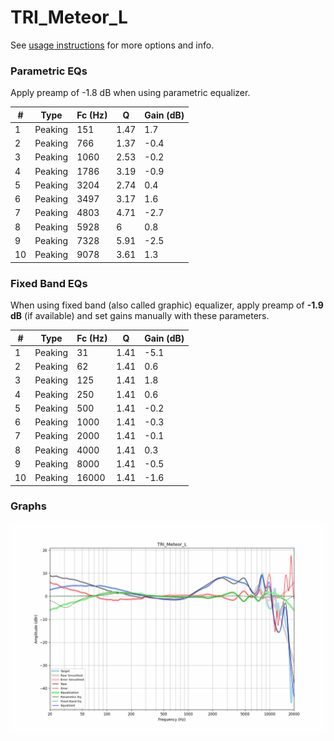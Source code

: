 # TRI_Meteor_L
See [usage instructions](https://github.com/jaakkopasanen/AutoEq#usage) for more options and info.

### Parametric EQs
Apply preamp of -1.8 dB when using parametric equalizer.

|   # | Type    |   Fc (Hz) |    Q |   Gain (dB) |
|-----|---------|-----------|------|-------------|
|   1 | Peaking |       151 | 1.47 |         1.7 |
|   2 | Peaking |       766 | 1.37 |        -0.4 |
|   3 | Peaking |      1060 | 2.53 |        -0.2 |
|   4 | Peaking |      1786 | 3.19 |        -0.9 |
|   5 | Peaking |      3204 | 2.74 |         0.4 |
|   6 | Peaking |      3497 | 3.17 |         1.6 |
|   7 | Peaking |      4803 | 4.71 |        -2.7 |
|   8 | Peaking |      5928 | 6    |         0.8 |
|   9 | Peaking |      7328 | 5.91 |        -2.5 |
|  10 | Peaking |      9078 | 3.61 |         1.3 |

### Fixed Band EQs
When using fixed band (also called graphic) equalizer, apply preamp of **-1.9 dB** (if available) and set gains manually with these parameters.

|   # | Type    |   Fc (Hz) |    Q |   Gain (dB) |
|-----|---------|-----------|------|-------------|
|   1 | Peaking |        31 | 1.41 |        -5.1 |
|   2 | Peaking |        62 | 1.41 |         0.6 |
|   3 | Peaking |       125 | 1.41 |         1.8 |
|   4 | Peaking |       250 | 1.41 |         0.6 |
|   5 | Peaking |       500 | 1.41 |        -0.2 |
|   6 | Peaking |      1000 | 1.41 |        -0.3 |
|   7 | Peaking |      2000 | 1.41 |        -0.1 |
|   8 | Peaking |      4000 | 1.41 |         0.3 |
|   9 | Peaking |      8000 | 1.41 |        -0.5 |
|  10 | Peaking |     16000 | 1.41 |        -1.6 |

### Graphs
![](./TRI_Meteor_L.png)
